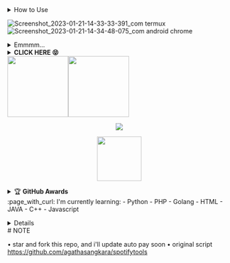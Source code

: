 <details>
    <summary>How to Use<b></b></summary><br/>
https://user-images.githubusercontent.com/94370774/213849407-f80a08e3-063c-41eb-bd03-59d03a1f04fa.mp4

-  pkg install update
-  pkg install php
-  pkg install git
-  git clone https://github.com/tahaluindo/spotifybot
-  cd spotifybot
-  php index.php

https://github.com/tahaluindo/spotifybot/blob/main/demo/XRecorder_22012023_164934.mp4?raw=true

![rootsec.xyz](https://user-images.githubusercontent.com/94370774/213856488-55aff434-9f9d-40a6-9bea-88f868888be8.jpg)

# Offer

-  Login using the account created by the tool
- Pay manual use our vcc
- link plan : https://www.spotify.com/id/redirect-in-app/android_premium_promotion/?offerSlug=samsung-global2022-pdp-3m-3m-trial-one-time-code
</details>

![Screenshot_2023-01-21-14-33-33-391_com termux](https://user-images.githubusercontent.com/94370774/213849149-bcd47844-3f80-4d3f-b24e-75049ae6fb84.jpg)
![Screenshot_2023-01-21-14-34-48-075_com android chrome](https://user-images.githubusercontent.com/94370774/213849147-b8282313-35a8-48a1-8975-53917cafb754.jpg)
<details>
    <summary>Emmmm...<b></b></summary><br/>
<p align='center'><a href="https://api.daily.dev/get?r=Koleksibot"><img src="https://telegra.ph/file/3f8b2987e6b010c467dd6.png?r=82s" width="150" alt="LulzGhost-Team BOT's Dev Card"/></a></p>

![TahaluIndo's card name](https://cardivo.vercel.app/api?name=Tahalu%20Indonesia&description=Hi,%20i%27m%20a%20front%20end%20web%20developer%20and%20i%27m%2020%20y.o.%20Nice%20to%20meet%20you%20%F0%9F%91%8B&image=https://telegra.ph/file/3f8b2987e6b010c467dd6.png?v=4&backgroundColor=%23ecf0f1&instagram=cyber_mrlinkerrorsystemoffical&linkedin=I%20Blackhat%20Indo%20Nesia%20%20Indonesia&github=tahaluindo&twitter=koleksibot&pattern=leaf&colorPattern=%23eaeaea)

![Metrics](https://metrics.lecoq.io/tahaluindo?template=classic&repositories.forks=true&languages=1&languages.colors=github&languages.threshold=0%25&config.timezone=Asia%2FJakarta)

</details>
<details>
    <summary><b>CLICK HERE 😝</b></summary><br/>
<h1  align='center'> Welcome To Tahaluindo 👻 </h1>
<p align='center'><a href="https://api.daily.dev/get?r=Koleksibot"><img src="https://api.daily.dev/devcards/f863db015cc04215878268bea4ef43f5.png?r=82s" width="150" alt="LulzGhost-Team BOT's Dev Card"/></a></p>
<p align='center'><a href="https://www.dmca.com/Protection/Status.aspx?ID=090f6134-5e5e-46fd-a879-b366b9a65060&refurl=https://github.com/koleksibot" target="_blank" title="Check Protection Status" class="dmca-badge"> <img src ="https://dmca.blob.core.windows.net/logos/internal/PP-Asset-6c307ca5-01f5-4171-afcf-da6dbeaa2494.jpg?st=2019-03-02T00%3A22%3A29Z&se=2028-03-03T00%3A22%3A00Z&sp=rw&sv=2018-03-28&sr=c&sig=5uj40e0WkJN4jO9efLP3CKvstLnc2LG%2BqWfMC6U4Ou0%3D" alt="DMCA.com for Github" /></a></p>
<a href="https://api.daily.dev/get?r=Koleksibot"><img src="https://opencollective.com/vuejs/contributors.svg?width=900" /></a>
<p align='center'>
<a href="https://api.daily.dev/get?r=Koleksibot"><img height="200" src="https://raw.githubusercontent.com/tahaluindo/tahaluindo/main/root.svg"></a>
<p align='center'>  I'm TahaluIndo (21 y.o) ! :sunglasses: </p>
<img width="800px" src="https://raw.githubusercontent.com/tahaluindo/tahaluindo/main/Black%20Purple%20and%20Cyan%20Neon%20Noir%20%20Vaporwave%20Sports%20YouTube%20Outro.gif" />
<p align='center'> I'd like to do project that has relation to anime. :ghost: </p>
</p>

![Jokowi](https://github-profile-summary-cards.vercel.app/api/cards/profile-details?username=tahaluindo&theme=monokai)

</p>
</details>
<a href="https://www.rootsec.xyz/"><img height="137px" src="https://github-readme-stats.vercel.app/api?username=tahaluindo&hide_title=true&hide_border=true&show_icons=true&include_all_commits=true&count_private=true&line_height=21&text_color=000&icon_color=000&bg_color=0,ea6161,ffc64d,fffc4d,52fa5a&theme=graywhite" /><!-- wi*quL3fcV --><img height="137px" src="https://github-readme-stats.vercel.app/api/top-langs/?username=tahaluindo&hide=html&hide_title=true&hide_border=true&layout=compact&langs_count=6&exclude_repo=comp426,Redventures-Movie-Quotes&text_color=000&icon_color=fff&bg_color=0,52fa5a,4dfcff,c64dff&theme=graywhite" /></a>
<p align="center">
  <img src="https://komarev.com/ghpvc/?username=tahaluindo&label=VIEWS&style=flat-square&color=blue" />
</p>
<p align='center'>
   <a href="https://www.facebook.com/ciciyber.squadindo.7"><img height="100" src="https://raw.githubusercontent.com/tahaluindo/tahaluindo/64478fa6dc44f9aa505ca49d384375946107db89/speed.svg"></a></p>
<p align='center'>
<details>
    <summary>&#127942 <b>GitHub Awards</b></summary><br/>

![Github Trophy](https://github-profile-trophy.vercel.app/?username=tahaluindo)

</details> 
:page_with_curl: I'm currently learning:
- Python
- PHP
- Golang
- HTML
- JAVA
- C++
- Javascript
</p>
<details>
:star: Here are some projects that I'm working on:

## Start
<!--START_SECTION:waka-->
<p align="center" height='130px'> <img src="https://github-readme-stats.vercel.app/api?username=tahaluindo&show_icons=true&hide_title=true&include_all_commits=true&line_height=21&bg_color=0,64FFDA,64FFDA,A9EFDE,F2FFFC&count_public=true&theme=graywhite" alt="crazychickendev"/> <img src="https://github-readme-stats.vercel.app/api/top-langs/?username=tahaluindo&layout=compact&show_icons=true&bg_color=0,EFFDF9,CBFFF3,64FFDA&theme=graywhite&hide_title=true" alt="root"/> </p>
<p align="center">
    <img src="https://github-readme-streak-stats.herokuapp.com/?user=tahaluindo">
</p>
</details>
# NOTE

• star and fork this repo, and i'll update auto pay soon
• original script https://github.com/agathasangkara/spotifytools
